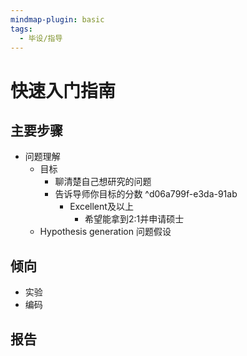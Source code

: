 ```yaml
---
mindmap-plugin: basic
tags:
  - 毕设/指导
---
```


# 快速入门指南

## 主要步骤
- 问题理解
	- 目标
		- 聊清楚自己想研究的问题
		- 告诉导师你目标的分数 ^d06a799f-e3da-91ab
			- Excellent及以上
				- 希望能拿到2:1并申请硕士
	- Hypothesis generation
	问题假设

## 倾向
- 实验
- 编码

## 报告